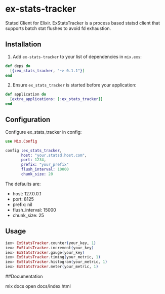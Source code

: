 # ex-stats-tracker
Statsd Client for Elixir. ExStatsTracker is a process based statsd client that supports batch stat flushes to avoid fd exhaustion.

## Installation

  1. Add `ex-stats-tracker` to your list of dependencies in `mix.exs`:

```elixir
def deps do
  [{:ex_stats_tracker, "~> 0.1.1"}]
end
```

  2. Ensure `ex_stats_tracker` is started before your application:

```elixir
def application do
  [extra_applications: [:ex_stats_tracker]]
end
```

## Configuration

Configure ex_stats_tracker in config:

```elixir
use Mix.Config

config :ex_stats_tracker,
       host: "your.statsd.host.com",
       port: 1234,
       prefix: "your_prefix"
       flush_interval: 10000
       chunk_size: 20
```

The defaults are:

* host: 127.0.0.1
* port: 8125
* prefix: nil
* flush_interval: 15000
* chunk_size: 25

## Usage

```elixir
iex> ExStatsTracker.counter(your_key, 1)
iex> ExStatsTracker.increment(your_key)
iex> ExStatsTracker.gauge(your_key)
iex> ExStatsTracker.timing(your_metric, 1)
iex> ExStatsTracker.histogram(your_metric, 1)
iex> ExStatsTracker.meter(your_metric, 1)
```

##Documentation

mix docs
open docs/index.html
